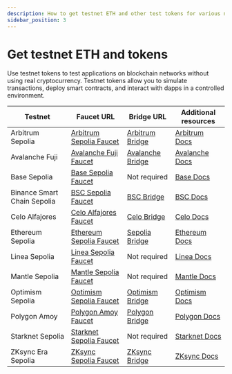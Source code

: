 ```yaml
---
description: How to get testnet ETH and other test tokens for various networks.
sidebar_position: 3
---
```


# Get testnet ETH and tokens

Use testnet tokens to test applications on blockchain networks without using real cryptocurrency. 
Testnet tokens allow you to simulate transactions, deploy smart contracts, and interact with dapps in a controlled environment.

| Testnet              | Faucet URL                                               | Bridge URL                                | Additional resources                                            |
|----------------------|----------------------------------------------------------|-------------------------------------------|-----------------------------------------------------------------|
| Arbitrum Sepolia     | [Arbitrum Sepolia Faucet](https://faucet.quicknode.com/arbitrum/sepolia) | [Arbitrum Bridge](https://bridge.arbitrum.io/) | [Arbitrum Docs](https://developer.offchainlabs.com/docs/testnet) |
| Avalanche Fuji       | [Avalanche Fuji Faucet](https://faucet.avax.network)     | [Avalanche Bridge](https://bridge.avax.network/) | [Avalanche Docs](https://docs.avax.network/build/tutorials/platform/fuji-workflow) |
| Base Sepolia         | [Base Sepolia Faucet](https://base.org/faucet)           | Not required                               | [Base Docs](https://docs.base.org/)                             |
| Binance Smart Chain Sepolia | [BSC Sepolia Faucet](https://testnet.bnbchain.org/faucet-smart) | [BSC Bridge](https://testnet.bscscan.com/bridge) | [BSC Docs](https://docs.bnbchain.org/docs/testnet)               |
| Celo Alfajores       | [Celo Alfajores Faucet](https://celo.org/developers/faucet) | [Celo Bridge](https://bridge.celo.org/)   | [Celo Docs](https://docs.celo.org/getting-started/alfajores-testnet) |
| Ethereum Sepolia     | [Ethereum Sepolia Faucet](https://faucet.sepolia.dev)    | [Sepolia Bridge](https://sepolia.etherscan.io/bridge) | [Ethereum Docs](https://goerli.net/)                            |
| Linea Sepolia        | [Linea Sepolia Faucet](https://faucet.linea.build)       | Not required                               | [Linea Docs](https://docs.linea.build/)                         |
| Mantle Sepolia       | [Mantle Sepolia Faucet](https://faucet.mantle.xyz)       | Not required                               | [Mantle Docs](https://docs.mantle.xyz/)                         |
| Optimism Sepolia     | [Optimism Sepolia Faucet](https://optimism.io/faucet)    | [Optimism Bridge](https://app.optimism.io/bridge) | [Optimism Docs](https://community.optimism.io/docs/developers/tutorials.html) |
| Polygon Amoy         | [Polygon Amoy Faucet](https://faucet.polygon.technology) | [Polygon Bridge](https://bridge.polygon.technology/) | [Polygon Docs](https://docs.polygon.technology/docs/develop/network-details/network/) |
| Starknet Sepolia     | [Starknet Sepolia Faucet](https://faucet.starknet.io)    | Not required                               | [Starknet Docs](https://starknet.io/docs/testnet)               |
| ZKsync Era Sepolia   | [ZKsync Sepolia Faucet](https://faucet.zksync.io)        | [ZKsync Bridge](https://bridge.zksync.io/) | [ZKsync Docs](https://zksync.io/docs/testnet)                   |


